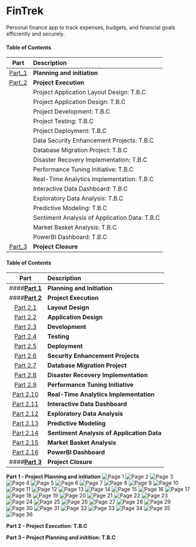 # FinTrek
Personal finance app to track expenses, budgets, and financial goals efficiently and securely.

#### Table of Contents
| Part | Description |
|:----:|:------------|
|[Part_1](#part1)|**Planning and initiation**|
|[Part_2](#part2)|**Project Execution** |
||Project Application Layout Design: T.B.C|
||Project Application Design: T.B.C|
||Project Development: T.B.C|
||Project Testing: T.B.C|
||Project Deployment: T.B.C|
||Data Security Enhancement Projects: T.B.C|
||Database Migration Project: T.B.C|
||Disaster Recovery Implementation: T.B.C|
||Performance Tuning Initiative: T.B.C|
||Real-Time Analytics Implementation: T.B.C|
||Interactive Data Dashboard: T.B.C|
||Exploratory Data Analysis: T.B.C|
||Predictive Modeling: T.B.C|
||Sentiment Analysis of Application Data: T.B.C|
||Market Basket Analysis: T.B.C|
||PowerBI Dashboard: T.B.C|
|[Part_3](#part3)|**Project Closure** |


#### Table of Contents
| Part | Description |
|:----:|:------------|
|####[**Part 1**](#part1)|**Planning and Initiation**|
|####[**Part 2**](#part2)|**Project Execution** |
|[Part 2.1](#layout-design)|**Layout Design**|
|[Part 2.2](#application-design)|**Application Design**|
|[Part 2.3](#development)|**Development**|
|[Part 2.4](#testing)|**Testing**|
|[Part 2.5](#deployment)|**Deployment**|
|[Part 2.6](#security-enhancement)|**Security Enhancement Projects**|
|[Part 2.7](#database-migration)|**Database Migration Project**|
|[Part 2.8](#disaster-recovery)|**Disaster Recovery Implementation**|
|[Part 2.9](#performance-tuning)|**Performance Tuning Initiative**|
|[Part 2.10](#real-time-analytics)|**Real-Time Analytics Implementation**|
|[Part 2.11](#interactive-data-dashboard)|**Interactive Data Dashboard**|
|[Part 2.12](#exploratory-data-analysis)|**Exploratory Data Analysis**|
|[Part 2.13](#predictive-modeling)|**Predictive Modeling**|
|[Part 2.14](#sentiment-analysis)|**Sentiment Analysis of Application Data**|
|[Part 2.15](#market-basket-analysis)|**Market Basket Analysis**|
|[Part 2.16](#powerbi-dashboard)|**PowerBI Dashboard**|
|####[**Part 3**](#part3)|**Project Closure** |






<a id=part1></a> **Part 1 - Project Planning and initiation**
![Page 1](img/FinTrek_Page_01.png)
![Page 2](img/FinTrek_Page_02.png)
![Page 3](img/FinTrek_Page_03.png)
![Page 4](img/FinTrek_Page_04.png)
![Page 5](img/FinTrek_Page_05.png)
![Page 6](img/FinTrek_Page_06.png)
![Page 7](img/FinTrek_Page_07.png)
![Page 8](img/FinTrek_Page_08.png)
![Page 9](img/FinTrek_Page_09.png)
![Page 10](img/FinTrek_Page_10.png)
![Page 11](img/FinTrek_Page_11.png)
![Page 12](img/FinTrek_Page_12.png)
![Page 13](img/FinTrek_Page_13.png)
![Page 14](img/FinTrek_Page_14.png)
![Page 15](img/FinTrek_Page_15.png)
![Page 16](img/FinTrek_Page_16.png)
![Page 17](img/FinTrek_Page_17.png)
![Page 18](img/FinTrek_Page_18.png)
![Page 19](img/FinTrek_Page_19.png)
![Page 20](img/FinTrek_Page_20.png)
![Page 21](img/FinTrek_Page_21.png)
![Page 22](img/FinTrek_Page_22.png)
![Page 23](img/FinTrek_Page_23.png)
![Page 24](img/FinTrek_Page_24.png)
![Page 25](img/FinTrek_Page_25.png)
![Page 26](img/FinTrek_Page_26.png)
![Page 27](img/FinTrek_Page_27.png)
![Page 28](img/FinTrek_Page_28.png)
![Page 29](img/FinTrek_Page_29.png)
![Page 30](img/FinTrek_Page_30.png)
![Page 31](img/FinTrek_Page_31.png)
![Page 32](img/FinTrek_Page_32.png)
![Page 33](img/FinTrek_Page_33.png)
![Page 34](img/FinTrek_Page_34.png)
![Page 35](img/FinTrek_Page_35.png)
![Page 36](img/FinTrek_Page_36.png)

<a id=part2></a> **Part 2 - Project Execution: T.B.C**

<a id=part3></a> **Part 3 - Project Planning and initition: T.B.C**
